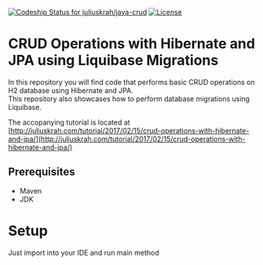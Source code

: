 [ ![Codeship Status for juliuskrah/java-crud](https://app.codeship.com/projects/e1e1f9d0-d361-0134-0c11-16d407f7e953/status?branch=master)](https://app.codeship.com/projects/201898)
[![License](https://img.shields.io/badge/License-Apache%202.0-blue.svg)](https://opensource.org/licenses/Apache-2.0)
# CRUD Operations with Hibernate and JPA using Liquibase Migrations
In this repository you will find code that performs basic CRUD operations on H2 database using Hibernate and JPA.  
This repository also showcases how to perform database migrations using Liquibase.

The accopanying tutorial is located at [http://juliuskrah.com/tutorial/2017/02/15/crud-operations-with-hibernate-and-jpa/](http://juliuskrah.com/tutorial/2017/02/15/crud-operations-with-hibernate-and-jpa/)

## Prerequisites
- Maven
- JDK

# Setup
Just import into your IDE and run main method
